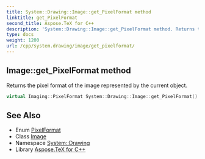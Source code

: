 ```yaml
---
title: System::Drawing::Image::get_PixelFormat method
linktitle: get_PixelFormat
second_title: Aspose.TeX for C++
description: 'System::Drawing::Image::get_PixelFormat method. Returns the pixel format of the image represented by the current object in C++.'
type: docs
weight: 1200
url: /cpp/system.drawing/image/get_pixelformat/
---
```

## Image::get_PixelFormat method


Returns the pixel format of the image represented by the current object.

```cpp
virtual Imaging::PixelFormat System::Drawing::Image::get_PixelFormat() const =0
```

## See Also

* Enum [PixelFormat](../../../system.drawing.imaging/pixelformat/)
* Class [Image](../)
* Namespace [System::Drawing](../../)
* Library [Aspose.TeX for C++](../../../)

